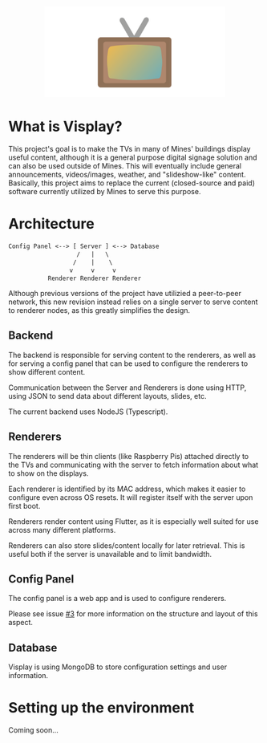 <center><img src="assets/icons/visplay_icon.png" alt="Visplay" height="180"/></center>

# What is Visplay?

This project's goal is to make the TVs in many of Mines' buildings display useful content, although it is a general purpose digital signage solution and can also be used outside of Mines. This will eventually include general announcements, videos/images, weather, and "slideshow-like" content. Basically, this project aims to replace the current (closed-source and paid) software currently utilized by Mines to serve this purpose.

# Architecture

```
Config Panel <--> [ Server ] <--> Database
                   /   |   \
                  /    |    \
                 v     v     v
           Renderer Renderer Renderer
```

Although previous versions of the project have utilizied a peer-to-peer network, this new revision instead relies on a single server to serve content to renderer nodes, as this greatly simplifies the design. 

## Backend

The backend is responsible for serving content to the renderers, as well as for serving a config panel that can be used to configure the renderers to show different content.

Communication between the Server and Renderers is done using HTTP, using JSON to send data about different layouts, slides, etc.

The current backend uses NodeJS (Typescript).

## Renderers
The renderers will be thin clients (like Raspberry Pis) attached directly to the TVs and communicating with the server to fetch information about what to show on the displays.

Each renderer is identified by its MAC address, which makes it easier to configure even across OS resets. It will register itself with the server upon first boot.

Renderers render content using Flutter, as it is especially well suited for use across many different platforms.

Renderers can also store slides/content locally for later retrieval. This is useful both if the server is unavailable and to limit bandwidth.

## Config Panel
The config panel is a web app and is used to configure renderers. 

Please see issue [#3](https://github.com/ColoradoSchoolOfMines/visplay-v2/issues/3) for more information on the structure and layout of this aspect.

## Database
Visplay is using MongoDB to store configuration settings and user information.

# Setting up the environment
Coming soon...

